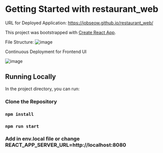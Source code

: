 # Getting Started with restaurant_web

URL for Deployed Application: https://jobseow.github.io/restaurant_web/

This project was bootstrapped with [Create React App](https://github.com/facebook/create-react-app).

File Structure:
![image](https://github.com/JobSeow/restaurant_web/assets/46678618/dd2e1e63-e81a-44db-a2ee-a86132d03eeb)

Continuous Deployment for Frontend UI

![image](https://github.com/JobSeow/restaurant_web/assets/46678618/6e119a33-a732-4176-85a0-ca7abd66ffb1)

## Running Locally

In the project directory, you can run:

### Clone the Repository

### `npm install`


### `npm run start`


### Add in env.local file or change REACT_APP_SERVER_URL=http://localhost:8080
